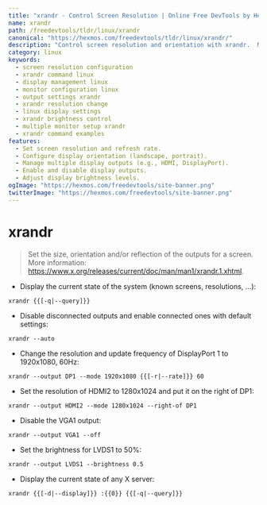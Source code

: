 ```yaml
---
title: "xrandr - Control Screen Resolution | Online Free DevTools by Hexmos"
name: xrandr
path: /freedevtools/tldr/linux/xrandr
canonical: "https://hexmos.com/freedevtools/tldr/linux/xrandr/"
description: "Control screen resolution and orientation with xrandr.  Manage multiple displays, set brightness, and configure output settings easily. Free online tool, no registration required."
category: linux
keywords:
  - screen resolution configuration
  - xrandr command linux
  - display management linux
  - monitor configuration linux
  - output settings xrandr
  - xrandr resolution change
  - linux display settings
  - xrandr brightness control
  - multiple monitor setup xrandr
  - xrandr command examples
features:
  - Set screen resolution and refresh rate.
  - Configure display orientation (landscape, portrait).
  - Manage multiple display outputs (e.g., HDMI, DisplayPort).
  - Enable and disable display outputs.
  - Adjust display brightness levels.
ogImage: "https://hexmos.com/freedevtools/site-banner.png"
twitterImage: "https://hexmos.com/freedevtools/site-banner.png"
---
```


# xrandr

> Set the size, orientation and/or reflection of the outputs for a screen.
> More information: <https://www.x.org/releases/current/doc/man/man1/xrandr.1.xhtml>.

- Display the current state of the system (known screens, resolutions, ...):

`xrandr {{[-q|--query]}}`

- Disable disconnected outputs and enable connected ones with default settings:

`xrandr --auto`

- Change the resolution and update frequency of DisplayPort 1 to 1920x1080, 60Hz:

`xrandr --output DP1 --mode 1920x1080 {{[-r|--rate]}} 60`

- Set the resolution of HDMI2 to 1280x1024 and put it on the right of DP1:

`xrandr --output HDMI2 --mode 1280x1024 --right-of DP1`

- Disable the VGA1 output:

`xrandr --output VGA1 --off`

- Set the brightness for LVDS1 to 50%:

`xrandr --output LVDS1 --brightness 0.5`

- Display the current state of any X server:

`xrandr {{[-d|--display]}} :{{0}} {{[-q|--query]}}`
